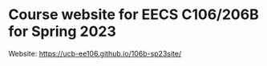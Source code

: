 # Course website for EECS C106/206B for Spring 2023

Website: https://ucb-ee106.github.io/106b-sp23site/
